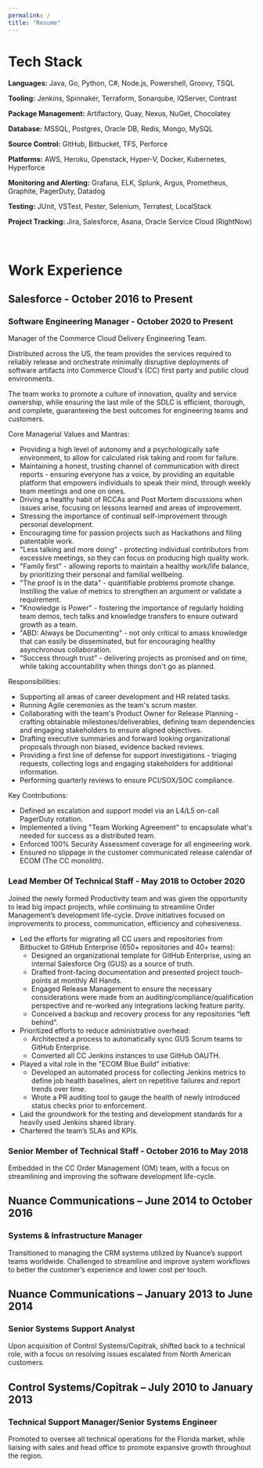 ```yaml
---
permalink: /
title: "Resume"
---
```


# Tech Stack

__Languages:__ Java, Go, Python, C#, Node.js, Powershell, Groovy, TSQL

__Tooling:__ Jenkins, Spinnaker, Terraform, Sonarqube, IQServer, Contrast

__Package Management:__ Artifactory, Quay, Nexus, NuGet, Chocolatey

__Database:__ MSSQL, Postgres, Oracle DB, Redis, Mongo, MySQL

__Source Control:__ GitHub, Bitbucket, TFS, Perforce

__Platforms:__ AWS, Heroku, Openstack, Hyper-V, Docker, Kubernetes, Hyperforce

__Monitoring and Alerting:__ Grafana, ELK, Splunk, Argus, Prometheus, Graphite, PagerDuty, Datadog

__Testing:__ JUnit, VSTest, Pester, Selenium, Terratest, LocalStack

__Project Tracking:__ Jira, Salesforce, Asana, Oracle Service Cloud (RightNow)
<br/><br/><br/>

# Work Experience

## Salesforce - October 2016 to Present

### Software Engineering Manager - October 2020 to Present

Manager of the Commerce Cloud Delivery Engineering Team.

Distributed across the US, the team provides the services required to reliably release and orchestrate minimally disruptive deployments of software artifacts into Commerce Cloud's (CC) first party and public cloud environments.

The team works to promote a culture of innovation, quality and service ownership, while ensuring the last mile of the SDLC is efficient, thorough, and complete, guaranteeing the best outcomes for engineering teams and customers.

Core Managerial Values and Mantras:

* Providing a high level of autonomy and a psychologically safe environment, to allow for calculated risk taking and room for failure.
* Maintaining a honest, trusting channel of communication with direct reports - ensuring everyone has a voice, by providing an equitable platform that empowers individuals to speak their mind, through weekly team meetings and one on ones.
* Driving a healthy habit of RCCAs and Post Mortem discussions when issues arise, focusing on lessons learned and areas of improvement.
* Stressing the importance of continual self-improvement through personal development.
* Encouraging time for passion projects such as Hackathons and filing patentable work.
* "Less talking and more doing" - protecting individual contributors from excessive meetings, so they can focus on producing high quality work.
* "Family first" - allowing reports to maintain a healthy work/life balance, by prioritizing their personal and familial wellbeing.
* "The proof is in the data" - quantifiable problems promote change. Instilling the value of metrics to strengthen an argument or validate a requirement.
* "Knowledge is Power" - fostering the importance of regularly holding team demos, tech talks and knowledge transfers to ensure outward growth as a team.
* "ABD: Always be Documenting" - not only critical to amass knowledge that can easily be disseminated, but for encouraging healthy asynchronous collaboration.
* “Success through trust” - delivering projects as promised and on time, while taking accountability when things don't go as planned.

Responsibilities:

* Supporting all areas of career development and HR related tasks.
* Running Agile ceremonies as the team's scrum master.
* Collaborating with the team's Product Owner for Release Planning - crafting obtainable milestones/deliverables, defining team dependencies and engaging stakeholders to ensure aligned objectives.
* Drafting executive summaries and forward looking organizational proposals through non biased, evidence backed reviews.
* Providing a first line of defense for support investigations - triaging requests, collecting logs and engaging stakeholders for additional information.
* Performing quarterly reviews to ensure PCI/SOX/SOC compliance.

Key Contributions:

* Defined an escalation and support model via an L4/L5 on-call PagerDuty rotation.
* Implemented a living "Team Working Agreement" to encapsulate what's needed for success as a distributed team.
* Enforced 100% Security Assessment coverage for all engineering work.
* Ensured no slippage in the customer communicated release calendar of ECOM (The CC monolith).

### Lead Member Of Technical Staff - May 2018 to October 2020

Joined the newly formed Productivity team and was given the opportunity to lead big impact projects, while continuing to streamline Order Management’s development life-cycle. Drove initiatives focused on improvements to process, communication, efficiency and cohesiveness.

* Led the efforts for migrating all CC users and repositories from Bitbucket to GitHub Enterprise (650+ repositories and 40+ teams):
  * Designed an organizational template for GitHub Enterprise, using an internal Salesforce Org (GUS) as a source of truth.
  * Drafted front-facing documentation and presented project touch-points at monthly All Hands.
  * Engaged Release Management to ensure the necessary considerations were made from an auditing/compliance/qualification perspective and re-worked any integrations lacking feature parity.
  * Conceived a backup and recovery process for any repositories “left behind”.
* Prioritized efforts to reduce administrative overhead:
  * Architected a process to automatically sync GUS Scrum teams to GitHub Enterprise.
  * Converted all CC Jenkins instances to use GitHub OAUTH.
* Played a vital role in the "ECOM Blue Build" initiative:
  * Developed an automated process for collecting Jenkins metrics to define job health baselines, alert on repetitive failures and report trends over time.
  * Wrote a PR auditing tool to gauge the health of newly introduced status checks prior to enforcement.
* Laid the groundwork for the testing and development standards for a heavily used Jenkins shared library.
* Chartered the team’s SLAs and KPIs.

### Senior Member of Technical Staff - October 2016 to May 2018

Embedded in the CC Order Management (OM) team, with a focus on streamlining and improving the software development life-cycle.

## Nuance Communications – June 2014 to October 2016

### Systems & Infrastructure Manager

Transitioned to managing the CRM systems utilized by Nuance’s support teams worldwide. Challenged to streamline and improve system workflows to better the customer’s experience and lower cost per touch.

## Nuance Communications – January 2013 to June 2014

### Senior Systems Support Analyst

Upon acquisition of Control Systems/Copitrak, shifted back to a technical role, with a focus on resolving issues escalated from North American customers.

## Control Systems/Copitrak – July 2010 to January 2013

### Technical Support Manager/Senior Systems Engineer

Promoted to oversee all technical operations for the Florida market, while liaising with sales and head office to promote expansive growth throughout the region.
